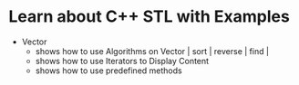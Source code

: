 # Learn about C++ STL with Examples 

* Vector 
  * shows how to use Algorithms on Vector | sort | reverse | find |
  * shows how to use Iterators to Display Content 
  * shows how to use predefined methods 
